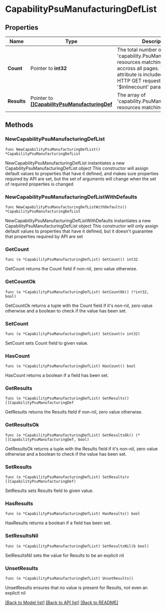 # CapabilityPsuManufacturingDefList

## Properties

Name | Type | Description | Notes
------------ | ------------- | ------------- | -------------
**Count** | Pointer to **int32** | The total number of &#39;capability.PsuManufacturingDef&#39; resources matching the request, accross all pages. The &#39;Count&#39; attribute is included when the HTTP GET request includes the &#39;$inlinecount&#39; parameter. | [optional] 
**Results** | Pointer to [**[]CapabilityPsuManufacturingDef**](capability.PsuManufacturingDef.md) | The array of &#39;capability.PsuManufacturingDef&#39; resources matching the request. | [optional] 

## Methods

### NewCapabilityPsuManufacturingDefList

`func NewCapabilityPsuManufacturingDefList() *CapabilityPsuManufacturingDefList`

NewCapabilityPsuManufacturingDefList instantiates a new CapabilityPsuManufacturingDefList object
This constructor will assign default values to properties that have it defined,
and makes sure properties required by API are set, but the set of arguments
will change when the set of required properties is changed

### NewCapabilityPsuManufacturingDefListWithDefaults

`func NewCapabilityPsuManufacturingDefListWithDefaults() *CapabilityPsuManufacturingDefList`

NewCapabilityPsuManufacturingDefListWithDefaults instantiates a new CapabilityPsuManufacturingDefList object
This constructor will only assign default values to properties that have it defined,
but it doesn't guarantee that properties required by API are set

### GetCount

`func (o *CapabilityPsuManufacturingDefList) GetCount() int32`

GetCount returns the Count field if non-nil, zero value otherwise.

### GetCountOk

`func (o *CapabilityPsuManufacturingDefList) GetCountOk() (*int32, bool)`

GetCountOk returns a tuple with the Count field if it's non-nil, zero value otherwise
and a boolean to check if the value has been set.

### SetCount

`func (o *CapabilityPsuManufacturingDefList) SetCount(v int32)`

SetCount sets Count field to given value.

### HasCount

`func (o *CapabilityPsuManufacturingDefList) HasCount() bool`

HasCount returns a boolean if a field has been set.

### GetResults

`func (o *CapabilityPsuManufacturingDefList) GetResults() []CapabilityPsuManufacturingDef`

GetResults returns the Results field if non-nil, zero value otherwise.

### GetResultsOk

`func (o *CapabilityPsuManufacturingDefList) GetResultsOk() (*[]CapabilityPsuManufacturingDef, bool)`

GetResultsOk returns a tuple with the Results field if it's non-nil, zero value otherwise
and a boolean to check if the value has been set.

### SetResults

`func (o *CapabilityPsuManufacturingDefList) SetResults(v []CapabilityPsuManufacturingDef)`

SetResults sets Results field to given value.

### HasResults

`func (o *CapabilityPsuManufacturingDefList) HasResults() bool`

HasResults returns a boolean if a field has been set.

### SetResultsNil

`func (o *CapabilityPsuManufacturingDefList) SetResultsNil(b bool)`

 SetResultsNil sets the value for Results to be an explicit nil

### UnsetResults
`func (o *CapabilityPsuManufacturingDefList) UnsetResults()`

UnsetResults ensures that no value is present for Results, not even an explicit nil

[[Back to Model list]](../README.md#documentation-for-models) [[Back to API list]](../README.md#documentation-for-api-endpoints) [[Back to README]](../README.md)


